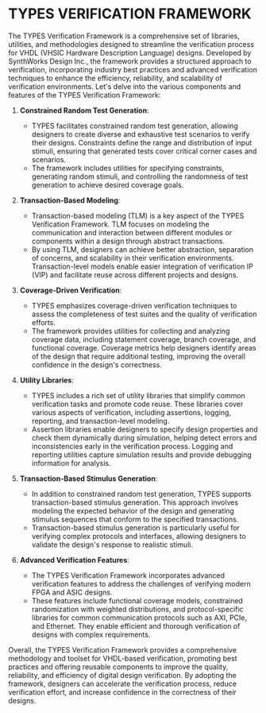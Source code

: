 # TYPES VERIFICATION FRAMEWORK

The TYPES Verification Framework is a comprehensive set of libraries, utilities, and methodologies designed to streamline the verification process for VHDL (VHSIC Hardware Description Language) designs. Developed by SynthWorks Design Inc., the framework provides a structured approach to verification, incorporating industry best practices and advanced verification techniques to enhance the efficiency, reliability, and scalability of verification environments. Let's delve into the various components and features of the TYPES Verification Framework:

1. **Constrained Random Test Generation**:

   - TYPES facilitates constrained random test generation, allowing designers to create diverse and exhaustive test scenarios to verify their designs. Constraints define the range and distribution of input stimuli, ensuring that generated tests cover critical corner cases and scenarios.
   - The framework includes utilities for specifying constraints, generating random stimuli, and controlling the randomness of test generation to achieve desired coverage goals.

2. **Transaction-Based Modeling**:

   - Transaction-based modeling (TLM) is a key aspect of the TYPES Verification Framework. TLM focuses on modeling the communication and interaction between different modules or components within a design through abstract transactions.
   - By using TLM, designers can achieve better abstraction, separation of concerns, and scalability in their verification environments. Transaction-level models enable easier integration of verification IP (VIP) and facilitate reuse across different projects and designs.

3. **Coverage-Driven Verification**:

   - TYPES emphasizes coverage-driven verification techniques to assess the completeness of test suites and the quality of verification efforts.
   - The framework provides utilities for collecting and analyzing coverage data, including statement coverage, branch coverage, and functional coverage. Coverage metrics help designers identify areas of the design that require additional testing, improving the overall confidence in the design's correctness.

4. **Utility Libraries**:

   - TYPES includes a rich set of utility libraries that simplify common verification tasks and promote code reuse. These libraries cover various aspects of verification, including assertions, logging, reporting, and transaction-level modeling.
   - Assertion libraries enable designers to specify design properties and check them dynamically during simulation, helping detect errors and inconsistencies early in the verification process. Logging and reporting utilities capture simulation results and provide debugging information for analysis.

5. **Transaction-Based Stimulus Generation**:

   - In addition to constrained random test generation, TYPES supports transaction-based stimulus generation. This approach involves modeling the expected behavior of the design and generating stimulus sequences that conform to the specified transactions.
   - Transaction-based stimulus generation is particularly useful for verifying complex protocols and interfaces, allowing designers to validate the design's response to realistic stimuli.

6. **Advanced Verification Features**:

   - The TYPES Verification Framework incorporates advanced verification features to address the challenges of verifying modern FPGA and ASIC designs.
   - These features include functional coverage models, constrained randomization with weighted distributions, and protocol-specific libraries for common communication protocols such as AXI, PCIe, and Ethernet. They enable efficient and thorough verification of designs with complex requirements.

Overall, the TYPES Verification Framework provides a comprehensive methodology and toolset for VHDL-based verification, promoting best practices and offering reusable components to improve the quality, reliability, and efficiency of digital design verification. By adopting the framework, designers can accelerate the verification process, reduce verification effort, and increase confidence in the correctness of their designs.
